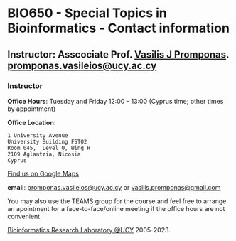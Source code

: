 # BIO650 - Special Topics in Bioinformatics - Contact information

## Instructor: Asscociate Prof. [Vasilis J Promponas](https://www.ucy.ac.cy/dir/el/component/comprofiler/userprofile/vprobon). [promponas.vasileios@ucy.ac.cy](mailto:promponas.vasileios@ucy.ac.cy)


### Instructor
**Office Hours**: Tuesday and Friday 12:00 – 13:00 (Cyprus time; other times by appointment)

**Office Location**: 

	1 University Avenue
	University Building FST02
	Room 045,  Level 0, Wing H
	2109 Aglantzia, Nicosia
	Cyprus 

[Find us on Google Maps](https://goo.gl/maps/sQTr1aLCmsPapFe66)      

**email**: promponas.vasileios@ucy.ac.cy or vasilis.promponas@gmail.com 

You may also use the TEAMS group for the course and feel free to arrange an apointment for a face-to-face/online meeting if the office hours are not convenient.



[Bioinformatics Research Laboratory @UCY](https://vprobon.github.io/BRL-UCY) 2005-2023.
